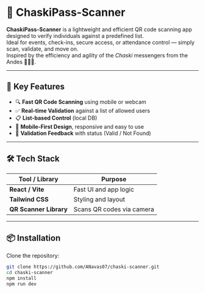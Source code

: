 # 🚀 ChaskiPass-Scanner

**ChaskiPass-Scanner** is a lightweight and efficient QR code scanning app designed to verify individuals against a predefined list.  
Ideal for events, check-ins, secure access, or attendance control — simply scan, validate, and move on.  
Inspired by the efficiency and agility of the *Chaski* messengers from the Andes 🏃‍♂️📜.

---

## 📲 Key Features

- 🔍 **Fast QR Code Scanning** using mobile or webcam
- ✅ **Real-time Validation** against a list of allowed users
- 📋 **List-based Control** (local DB)
- 📱 **Mobile-First Design**, responsive and easy to use
- 🧾 **Validation Feedback** with status (Valid / Not Found)
---

## 🛠️ Tech Stack

| Tool / Library | Purpose                       |
|----------------|-------------------------------|
| **React / Vite**   | Fast UI and app logic        |
| **Tailwind CSS**   | Styling and layout           |
| **QR Scanner Library** | Scans QR codes via camera |

---

## 📦 Installation

Clone the repository:

```bash
git clone https://github.com/ANavas07/chaski-scanner.git
cd chaski-scanner
npm install
npm run dev
